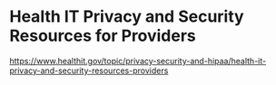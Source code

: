 # Health IT Privacy and Security Resources for Providers

https://www.healthit.gov/topic/privacy-security-and-hipaa/health-it-privacy-and-security-resources-providers

